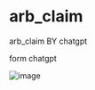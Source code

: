 # arb_claim
arb_claim BY chatgpt

form chatgpt

![image](https://user-images.githubusercontent.com/36258438/226241177-7b05421c-8f16-4b53-a250-b5af917d5cab.png)


